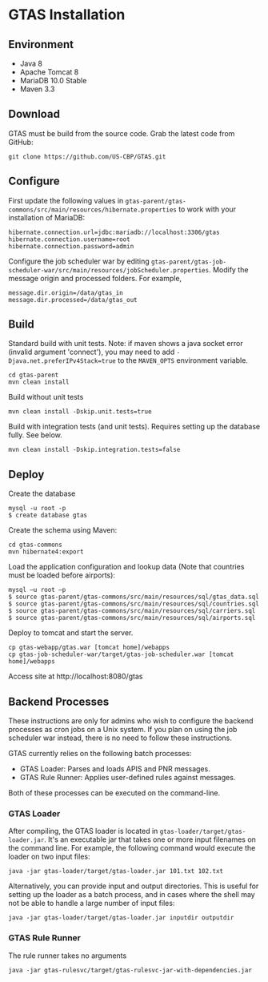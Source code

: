 # GTAS Installation

## Environment

* Java 8
* Apache Tomcat 8
* MariaDB 10.0 Stable
* Maven 3.3

## Download

GTAS must be build from the source code.  Grab the latest code from GitHub:

```
git clone https://github.com/US-CBP/GTAS.git
```

## Configure

First update the following values in `gtas-parent/gtas-commons/src/main/resources/hibernate.properties` to work with your installation of MariaDB:

```
hibernate.connection.url=jdbc:mariadb://localhost:3306/gtas
hibernate.connection.username=root
hibernate.connection.password=admin
```

Configure the job scheduler war by editing `gtas-parent/gtas-job-scheduler-war/src/main/resources/jobScheduler.properties`.  Modify the message origin and processed folders.  For example,

```
message.dir.origin=/data/gtas_in
message.dir.processed=/data/gtas_out
```

## Build

Standard build with unit tests. Note: if maven shows a java socket error (invalid argument 'connect'), you may need to add `-Djava.net.preferIPv4Stack=true` to the `MAVEN_OPTS` environment variable.

```
cd gtas-parent
mvn clean install
```

Build without unit tests

```
mvn clean install -Dskip.unit.tests=true
```

Build with integration tests (and unit tests).  Requires setting up the database fully.  See below.

```
mvn clean install -Dskip.integration.tests=false
```

## Deploy

Create the database 

```
mysql -u root -p
$ create database gtas
```

Create the schema using Maven:

```
cd gtas-commons
mvn hibernate4:export
```

Load the application configuration and lookup data (Note that countries must be loaded before airports):

```
mysql –u root –p
$ source gtas-parent/gtas-commons/src/main/resources/sql/gtas_data.sql
$ source gtas-parent/gtas-commons/src/main/resources/sql/countries.sql
$ source gtas-parent/gtas-commons/src/main/resources/sql/carriers.sql
$ source gtas-parent/gtas-commons/src/main/resources/sql/airports.sql
```

Deploy to tomcat and start the server.

```
cp gtas-webapp/gtas.war [tomcat home]/webapps
cp gtas-job-scheduler-war/target/gtas-job-scheduler.war [tomcat home]/webapps
```

Access site at http://localhost:8080/gtas

## Backend Processes

These instructions are only for admins who wish to configure the backend processes as cron jobs on a Unix system.  If you plan on using the job scheduler war instead, there is no need to follow these instructions.

GTAS currently relies on the following batch processes:

* GTAS Loader: Parses and loads APIS and PNR messages.
* GTAS Rule Runner: Applies user-defined rules against messages.

Both of these processes can be executed on the command-line.

### GTAS Loader

After compiling, the GTAS loader is located in `gtas-loader/target/gtas-loader.jar`.  It's an executable jar that takes one or more input filenames on the command line.  For example, the following command would execute the loader on two input files:

```
java -jar gtas-loader/target/gtas-loader.jar 101.txt 102.txt
```

Alternatively, you can provide input and output directories.  This is useful for setting up the loader as a batch process, and in cases where the shell may not be able to handle a large number of input files:

```
java -jar gtas-loader/target/gtas-loader.jar inputdir outputdir
```

### GTAS Rule Runner

The rule runner takes no arguments

```
java -jar gtas-rulesvc/target/gtas-rulesvc-jar-with-dependencies.jar 
```
